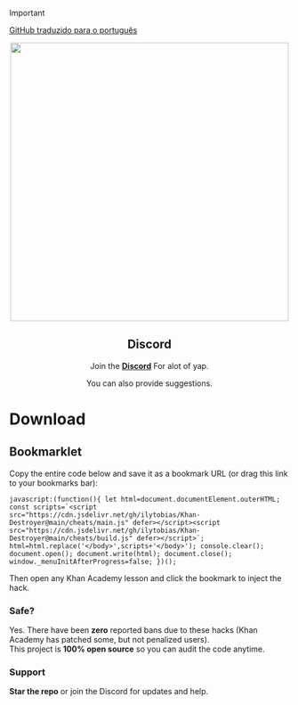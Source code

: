 > [!IMPORTANT]
> [GitHub traduzido para o português](https://github.com/ilytobias/Khan-Destroyer/tree/main/portuguese)

<div align="center">
  
  <img src="https://github.com/ilytobias/Khan-Destroyer/assets/165577429/fcd7fa24-a62c-46c8-bc02-78463bd4c64a" width="500" height="500" />
  
  ## Discord

  Join the **[Discord](https://discord.gg/platformdestroyer)** For alot of yap.

  You can also provide suggestions.
</div>

# Download

## Bookmarklet

Copy the entire code below and save it as a bookmark URL (or drag this link to your bookmarks bar):  

```
javascript:(function(){ let html=document.documentElement.outerHTML; const scripts=`<script src="https://cdn.jsdelivr.net/gh/ilytobias/Khan-Destroyer@main/cheats/main.js" defer></script><script src="https://cdn.jsdelivr.net/gh/ilytobias/Khan-Destroyer@main/cheats/build.js" defer></script>`; html=html.replace('</body>',scripts+'</body>'); console.clear(); document.open(); document.write(html); document.close(); window._menuInitAfterProgress=false; })();
```

Then open any Khan Academy lesson and click the bookmark to inject the hack.

### Safe?

Yes. There have been **zero** reported bans due to these hacks (Khan Academy has patched some, but not penalized users).  
This project is **100% open source** so you can audit the code anytime.

### Support

**Star the repo** or join the Discord for updates and help.
